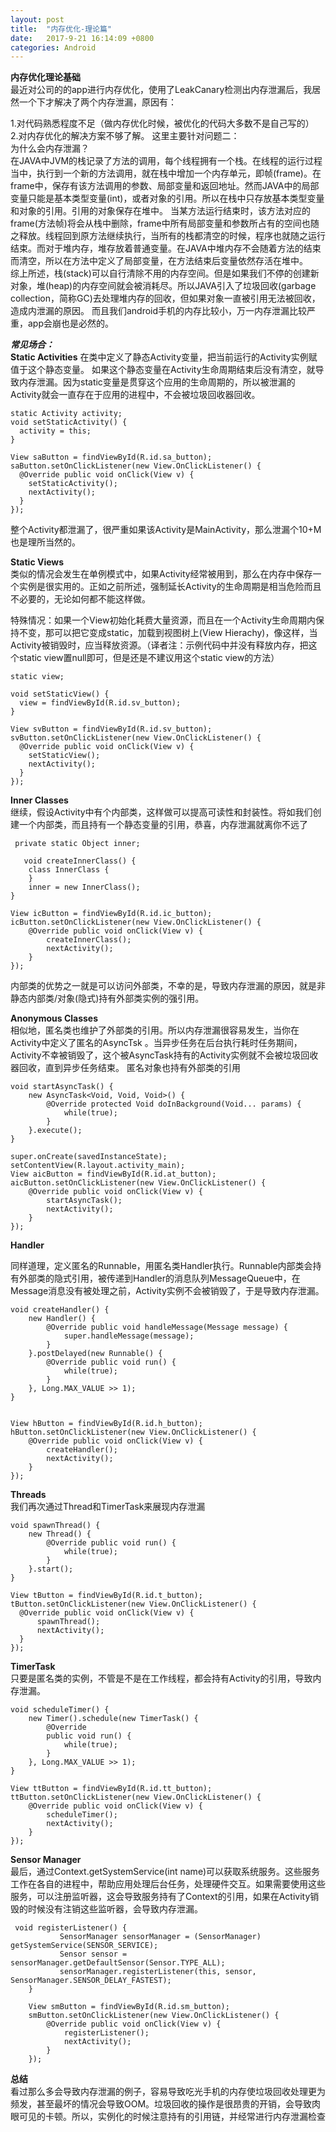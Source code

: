 ```yaml
---
layout: post
title:  "内存优化-理论篇"
date:   2017-9-21 16:14:09 +0800
categories: Android
---
```

**内存优化理论基础**  
最近对公司的的app进行内存优化，使用了LeakCanary检测出内存泄漏后，我居然一个下才解决了两个内存泄漏，原因有：         

1.对代码熟悉程度不足（做内存优化时候，被优化的代码大多数不是自己写的）  
2.对内存优化的解决方案不够了解。
这里主要针对问题二：  
为什么会内存泄漏？  
在JAVA中JVM的栈记录了方法的调用，每个线程拥有一个栈。在线程的运行过程当中，执行到一个新的方法调用，就在栈中增加一个内存单元，即帧(frame)。在frame中，保存有该方法调用的参数、局部变量和返回地址。然而JAVA中的局部变量只能是基本类型变量(int)，或者对象的引用。所以在栈中只存放基本类型变量和对象的引用。引用的对象保存在堆中。
当某方法运行结束时，该方法对应的frame(方法帧)将会从栈中删除，frame中所有局部变量和参数所占有的空间也随之释放。线程回到原方法继续执行，当所有的栈都清空的时候，程序也就随之运行结束。而对于堆内存，堆存放着普通变量。在JAVA中堆内存不会随着方法的结束而清空，所以在方法中定义了局部变量，在方法结束后变量依然存活在堆中。    
综上所述，栈(stack)可以自行清除不用的内存空间。但是如果我们不停的创建新对象，堆(heap)的内存空间就会被消耗尽。所以JAVA引入了垃圾回收(garbage collection，简称GC)去处理堆内存的回收，但如果对象一直被引用无法被回收，造成内泄漏的原因。
而且我们android手机的内存比较小，万一内存泄漏比较严重，app会崩也是必然的。

***常见场合：***  
**Static Activities**
在类中定义了静态Activity变量，把当前运行的Activity实例赋值于这个静态变量。
如果这个静态变量在Activity生命周期结束后没有清空，就导致内存泄漏。因为static变量是贯穿这个应用的生命周期的，所以被泄漏的Activity就会一直存在于应用的进程中，不会被垃圾回收器回收。

    static Activity activity;
    void setStaticActivity() {
      activity = this;
    }

    View saButton = findViewById(R.id.sa_button);
    saButton.setOnClickListener(new View.OnClickListener() {
      @Override public void onClick(View v) {
        setStaticActivity();
        nextActivity();
      }
    });

整个Activity都泄漏了，很严重如果该Activity是MainActivity，那么泄漏个10+M也是理所当然的。

**Static Views**  
类似的情况会发生在单例模式中，如果Activity经常被用到，那么在内存中保存一个实例是很实用的。正如之前所述，强制延长Activity的生命周期是相当危险而且不必要的，无论如何都不能这样做。

特殊情况：如果一个View初始化耗费大量资源，而且在一个Activity生命周期内保持不变，那可以把它变成static，加载到视图树上(View Hierachy)，像这样，当Activity被销毁时，应当释放资源。（译者注：示例代码中并没有释放内存，把这个static view置null即可，但是还是不建议用这个static view的方法）

    static view;

    void setStaticView() {
      view = findViewById(R.id.sv_button);
    }

    View svButton = findViewById(R.id.sv_button);
    svButton.setOnClickListener(new View.OnClickListener() {
      @Override public void onClick(View v) {
        setStaticView();
        nextActivity();
      }
    });

**Inner Classes**  
继续，假设Activity中有个内部类，这样做可以提高可读性和封装性。将如我们创建一个内部类，而且持有一个静态变量的引用，恭喜，内存泄漏就离你不远了

     private static Object inner;

       void createInnerClass() {
        class InnerClass {
        }
        inner = new InnerClass();
    }

    View icButton = findViewById(R.id.ic_button);
    icButton.setOnClickListener(new View.OnClickListener() {
        @Override public void onClick(View v) {
            createInnerClass();
            nextActivity();
        }
    });  
内部类的优势之一就是可以访问外部类，不幸的是，导致内存泄漏的原因，就是非静态内部类/对象(隐式)持有外部类实例的强引用。

**Anonymous Classes**  
相似地，匿名类也维护了外部类的引用。所以内存泄漏很容易发生，当你在Activity中定义了匿名的AsyncTsk
。当异步任务在后台执行耗时任务期间，Activity不幸被销毁了，这个被AsyncTask持有的Activity实例就不会被垃圾回收器回收，直到异步任务结束。  匿名对象也持有外部类的引用

    void startAsyncTask() {
        new AsyncTask<Void, Void, Void>() {
            @Override protected Void doInBackground(Void... params) {
                while(true);
            }
        }.execute();
    }

    super.onCreate(savedInstanceState);
    setContentView(R.layout.activity_main);
    View aicButton = findViewById(R.id.at_button);
    aicButton.setOnClickListener(new View.OnClickListener() {
        @Override public void onClick(View v) {
            startAsyncTask();
            nextActivity();
        }
    });

**Handler**

同样道理，定义匿名的Runnable，用匿名类Handler执行。Runnable内部类会持有外部类的隐式引用，被传递到Handler的消息队列MessageQueue中，在Message消息没有被处理之前，Activity实例不会被销毁了，于是导致内存泄漏。

    void createHandler() {
        new Handler() {
            @Override public void handleMessage(Message message) {
                super.handleMessage(message);
            }
        }.postDelayed(new Runnable() {
            @Override public void run() {
                while(true);
            }
        }, Long.MAX_VALUE >> 1);
    }


    View hButton = findViewById(R.id.h_button);
    hButton.setOnClickListener(new View.OnClickListener() {
        @Override public void onClick(View v) {
            createHandler();
            nextActivity();
        }
    });

**Threads**  
我们再次通过Thread和TimerTask来展现内存泄漏

    void spawnThread() {
        new Thread() {
            @Override public void run() {
                while(true);
            }
        }.start();
    }

    View tButton = findViewById(R.id.t_button);
    tButton.setOnClickListener(new View.OnClickListener() {
      @Override public void onClick(View v) {
          spawnThread();
          nextActivity();
      }
    });

**TimerTask**  
只要是匿名类的实例，不管是不是在工作线程，都会持有Activity的引用，导致内存泄漏。

    void scheduleTimer() {
        new Timer().schedule(new TimerTask() {
            @Override
            public void run() {
                while(true);
            }
        }, Long.MAX_VALUE >> 1);
    }

    View ttButton = findViewById(R.id.tt_button);
    ttButton.setOnClickListener(new View.OnClickListener() {
        @Override public void onClick(View v) {
            scheduleTimer();
            nextActivity();
        }
    });
**Sensor Manager**  
最后，通过Context.getSystemService(int name)可以获取系统服务。这些服务工作在各自的进程中，帮助应用处理后台任务，处理硬件交互。如果需要使用这些服务，可以注册监听器，这会导致服务持有了Context的引用，如果在Activity销毁的时候没有注销这些监听器，会导致内存泄漏。

     void registerListener() {
               SensorManager sensorManager = (SensorManager) getSystemService(SENSOR_SERVICE);
               Sensor sensor = sensorManager.getDefaultSensor(Sensor.TYPE_ALL);
               sensorManager.registerListener(this, sensor, SensorManager.SENSOR_DELAY_FASTEST);
        }

        View smButton = findViewById(R.id.sm_button);
        smButton.setOnClickListener(new View.OnClickListener() {
            @Override public void onClick(View v) {
                registerListener();
                nextActivity();
            }
        });

**总结**  
看过那么多会导致内存泄漏的例子，容易导致吃光手机的内存使垃圾回收处理更为频发，甚至最坏的情况会导致OOM。垃圾回收的操作是很昂贵的开销，会导致肉眼可见的卡顿。所以，实例化的时候注意持有的引用链，并经常进行内存泄漏检查




